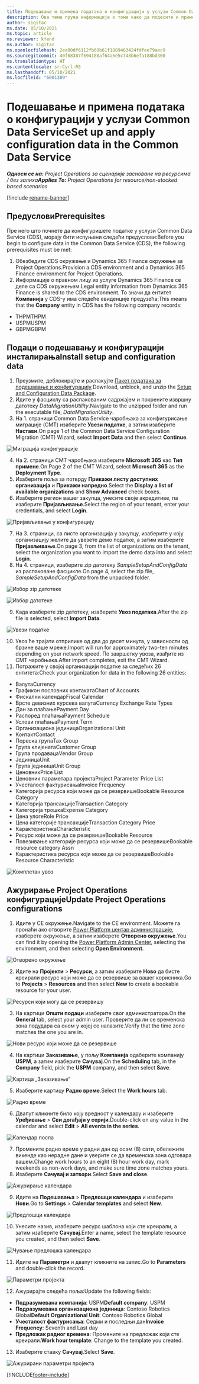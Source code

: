 ```yaml
---
title: Подешавање и примена података о конфигурацији у услузи Common Data Service
description: Ова тема пружа информације о томе како да подесите и примените податке о конфигурацији у услузи Project Operations.
author: sigitac
ms.date: 05/10/2021
ms.topic: article
ms.reviewer: kfend
ms.author: sigitac
ms.openlocfilehash: 2ea00df6112fb69b61f1889463424fdfee79aec9
ms.sourcegitcommit: 40f68387f594180af64a5e5c748b6efa188bd300
ms.translationtype: HT
ms.contentlocale: sr-Cyrl-RS
ms.lasthandoff: 05/10/2021
ms.locfileid: "6001309"
---
```

# <a name="set-up-and-apply-configuration-data-in-the-common-data-service"></a><span data-ttu-id="37622-103">Подешавање и примена података о конфигурацији у услузи Common Data Service</span><span class="sxs-lookup"><span data-stu-id="37622-103">Set up and apply configuration data in the Common Data Service</span></span> 

<span data-ttu-id="37622-104">_**Односи се на:** Project Operations за сценарије засноване на ресурсима / без залиха_</span><span class="sxs-lookup"><span data-stu-id="37622-104">_**Applies To:** Project Operations for resource/non-stocked based scenarios_</span></span>

[!include [rename-banner](~/includes/cc-data-platform-banner.md)]

## <a name="prerequisites"></a><span data-ttu-id="37622-105">Предуслови</span><span class="sxs-lookup"><span data-stu-id="37622-105">Prerequisites</span></span>

<span data-ttu-id="37622-106">Пре него што почнете да конфигуришете податке у услузи Common Data Service (CDS), морају бити испуњени следећи предуслови:</span><span class="sxs-lookup"><span data-stu-id="37622-106">Before you begin to configure data in the Common Data Service (CDS), the following prerequisites must be met:</span></span>

1.  <span data-ttu-id="37622-107">Обезбедите CDS окружење и Dynamics 365 Finance окружење за Project Operations.</span><span class="sxs-lookup"><span data-stu-id="37622-107">Provision a CDS environment and a Dynamics 365 Finance environment for Project Operations.</span></span>
2.  <span data-ttu-id="37622-108">Информације о правном лицу из услуге Dynamics 365 Finance се деле са CDS окружењем.</span><span class="sxs-lookup"><span data-stu-id="37622-108">Legal entity information from Dynamics 365 Finance is shared to the CDS environment.</span></span> <span data-ttu-id="37622-109">То значи да ентитет **Компанија** у CDS-у има следеће евиденције предузећа:</span><span class="sxs-lookup"><span data-stu-id="37622-109">This means that the **Company** entity in CDS has the following company records:</span></span>
  - <span data-ttu-id="37622-110">THPM</span><span class="sxs-lookup"><span data-stu-id="37622-110">THPM</span></span>
  - <span data-ttu-id="37622-111">USPM</span><span class="sxs-lookup"><span data-stu-id="37622-111">USPM</span></span>
  - <span data-ttu-id="37622-112">GBPM</span><span class="sxs-lookup"><span data-stu-id="37622-112">GBPM</span></span>

## <a name="install-setup-and-configuration-data"></a><span data-ttu-id="37622-113">Подаци о подешавању и конфигурацији инсталирања</span><span class="sxs-lookup"><span data-stu-id="37622-113">Install setup and configuration data</span></span>

1. <span data-ttu-id="37622-114">Преузмите, деблокирајте и распакујте [Пакет података за подешавање и конфигурацију](https://download.microsoft.com/download/e/2/d/e2da6c98-d5dd-450c-aabe-fd6bf2ba374b/ProjOpsSampleSetupData-%20Integrated%20Latest.zip).</span><span class="sxs-lookup"><span data-stu-id="37622-114">Download, unblock, and unzip the [Setup and Configuration Data Package](https://download.microsoft.com/download/e/2/d/e2da6c98-d5dd-450c-aabe-fd6bf2ba374b/ProjOpsSampleSetupData-%20Integrated%20Latest.zip).</span></span>
2. <span data-ttu-id="37622-115">Идите у фасциклу са распакованим садржајем и покрените извршну датотеку *DataMigrationUtility*.</span><span class="sxs-lookup"><span data-stu-id="37622-115">Navigate to the unzipped folder and run the executable file, *DataMigrationUtility*.</span></span>
3. <span data-ttu-id="37622-116">На 1. страници Common Data Service чаробњака за конфигурисање миграције (CMT) изаберите **Увези податке**, а затим изаберите **Настави**.</span><span class="sxs-lookup"><span data-stu-id="37622-116">On page 1 of the Common Data Service Configuration Migration (CMT) Wizard, select **Import Data** and then select **Continue**.</span></span>

![Миграција конфигурације](./media/1ConfigurationMigration.png)

4. <span data-ttu-id="37622-118">На 2. страници CMT чаробњака изаберите **Microsoft 365** као **Тип примене**.</span><span class="sxs-lookup"><span data-stu-id="37622-118">On Page 2 of the CMT Wizard, select **Microsoft 365** as the **Deployment Type**.</span></span>
5. <span data-ttu-id="37622-119">Изаберите поља за потврду **Прикажи листу доступних организација** и **Прикажи напредно**.</span><span class="sxs-lookup"><span data-stu-id="37622-119">Select the **Display a list of available organizations** and **Show Advanced** check boxes.</span></span>
6. <span data-ttu-id="37622-120">Изаберите регион вашег закупца, унесите своје акредитиве, па изаберите **Пријављивање**.</span><span class="sxs-lookup"><span data-stu-id="37622-120">Select the region of your tenant, enter your credentials, and select **Login**.</span></span>

![Пријављивање у конфигурацију](./media/2ConfigurationSignin.png)

7. <span data-ttu-id="37622-122">На 3. страници, са листе организација у закупцу, изаберите у коју организацију желите да увезете демо податке, а затим изаберите **Пријављивање**.</span><span class="sxs-lookup"><span data-stu-id="37622-122">On page 3, from the list of organizations on the tenant, select the organization you want to import the demo data into and select **Login**.</span></span>
8. <span data-ttu-id="37622-123">На 4. страници, изаберите zip датотеку *SampleSetupAndConfigData* из распаковане фасцикле.</span><span class="sxs-lookup"><span data-stu-id="37622-123">On page 4, select the zip file, *SampleSetupAndConfigData* from the unpacked folder.</span></span>

![Избор zip датотеке](./media/3ZipFile.png)

![Избор датотеке](./media/4SelectAFile.png)

9. <span data-ttu-id="37622-126">Када изаберете zip датотеку, изаберите **Увоз података**.</span><span class="sxs-lookup"><span data-stu-id="37622-126">After the zip file is selected, select **Import Data**.</span></span>

![Увези податке](./media/5ImportData.png)

10. <span data-ttu-id="37622-128">Увоз ће трајати отприлике од два до десет минута, у зависности од брзине ваше мреже.</span><span class="sxs-lookup"><span data-stu-id="37622-128">Import will run for approximately two-ten minutes depending on your network speed.</span></span> <span data-ttu-id="37622-129">По завршетку увоза, изађите из CMT чаробњака.</span><span class="sxs-lookup"><span data-stu-id="37622-129">After import completes, exit the CMT Wizard.</span></span> 
11. <span data-ttu-id="37622-130">Потражите у својој организацији податке за следећих 26 ентитета:</span><span class="sxs-lookup"><span data-stu-id="37622-130">Check your organization for data in the following 26 entities:</span></span>

  - <span data-ttu-id="37622-131">Валута</span><span class="sxs-lookup"><span data-stu-id="37622-131">Currency</span></span>
  - <span data-ttu-id="37622-132">Графикон пословних контаката</span><span class="sxs-lookup"><span data-stu-id="37622-132">Chart of Accounts</span></span>
  - <span data-ttu-id="37622-133">Фискални календар</span><span class="sxs-lookup"><span data-stu-id="37622-133">Fiscal Calendar</span></span>
  - <span data-ttu-id="37622-134">Врсте девизних курсева валута</span><span class="sxs-lookup"><span data-stu-id="37622-134">Currency Exchange Rate Types</span></span>
  - <span data-ttu-id="37622-135">Дан за плаћање</span><span class="sxs-lookup"><span data-stu-id="37622-135">Payment Day</span></span>
  - <span data-ttu-id="37622-136">Распоред плаћања</span><span class="sxs-lookup"><span data-stu-id="37622-136">Payment Schedule</span></span>
  - <span data-ttu-id="37622-137">Услови плаћања</span><span class="sxs-lookup"><span data-stu-id="37622-137">Payment Term</span></span>
  - <span data-ttu-id="37622-138">Организациона јединица</span><span class="sxs-lookup"><span data-stu-id="37622-138">Organizational Unit</span></span>
  - <span data-ttu-id="37622-139">Контакт</span><span class="sxs-lookup"><span data-stu-id="37622-139">Contact</span></span>
  - <span data-ttu-id="37622-140">Пореска група</span><span class="sxs-lookup"><span data-stu-id="37622-140">Tax Group</span></span>
  - <span data-ttu-id="37622-141">Група клијената</span><span class="sxs-lookup"><span data-stu-id="37622-141">Customer Group</span></span>
  - <span data-ttu-id="37622-142">Група продаваца</span><span class="sxs-lookup"><span data-stu-id="37622-142">Vendor Group</span></span>
  - <span data-ttu-id="37622-143">Јединица</span><span class="sxs-lookup"><span data-stu-id="37622-143">Unit</span></span>
  - <span data-ttu-id="37622-144">Група јединица</span><span class="sxs-lookup"><span data-stu-id="37622-144">Unit Group</span></span>
  - <span data-ttu-id="37622-145">Ценовник</span><span class="sxs-lookup"><span data-stu-id="37622-145">Price List</span></span>
  - <span data-ttu-id="37622-146">Ценовник параметара пројекта</span><span class="sxs-lookup"><span data-stu-id="37622-146">Project Parameter Price List</span></span>
  - <span data-ttu-id="37622-147">Учесталост фактурисања</span><span class="sxs-lookup"><span data-stu-id="37622-147">Invoice Frequency</span></span>
  - <span data-ttu-id="37622-148">Категорија ресурса који може да се резервише</span><span class="sxs-lookup"><span data-stu-id="37622-148">Bookable Resource Category</span></span>
  - <span data-ttu-id="37622-149">Категорија трансакције</span><span class="sxs-lookup"><span data-stu-id="37622-149">Transaction Category</span></span>
  - <span data-ttu-id="37622-150">Категорија трошка</span><span class="sxs-lookup"><span data-stu-id="37622-150">Expense Category</span></span>
  - <span data-ttu-id="37622-151">Цена улоге</span><span class="sxs-lookup"><span data-stu-id="37622-151">Role Price</span></span>
  - <span data-ttu-id="37622-152">Цена категорије трансакције</span><span class="sxs-lookup"><span data-stu-id="37622-152">Transaction Category Price</span></span>
  - <span data-ttu-id="37622-153">Карактеристика</span><span class="sxs-lookup"><span data-stu-id="37622-153">Characteristic</span></span>
  - <span data-ttu-id="37622-154">Ресурс који може да се резервише</span><span class="sxs-lookup"><span data-stu-id="37622-154">Bookable Resource</span></span>
  - <span data-ttu-id="37622-155">Повезивање категорије ресурса који може да се резервише</span><span class="sxs-lookup"><span data-stu-id="37622-155">Bookable resource category Assn</span></span>
  - <span data-ttu-id="37622-156">Карактеристика ресурса који може да се резервише</span><span class="sxs-lookup"><span data-stu-id="37622-156">Bookable Resource Characteristic</span></span>

![Комплетан увоз](./media/6CompleteImport.png)

## <a name="update-project-operations-configurations"></a><span data-ttu-id="37622-158">Ажурирање Project Operations конфигурације</span><span class="sxs-lookup"><span data-stu-id="37622-158">Update Project Operations configurations</span></span>

1. <span data-ttu-id="37622-159">Идите у CE окружење.</span><span class="sxs-lookup"><span data-stu-id="37622-159">Navigate to the CE environment.</span></span> <span data-ttu-id="37622-160">Можете га пронаћи ако отворите [Power Platform центар администрације](https://admin.powerplatform.microsoft.com/environments), изаберете окружење, а затим изаберете **Отворено окружење**.</span><span class="sxs-lookup"><span data-stu-id="37622-160">You can find it by opening the [Power Platform Admin Center](https://admin.powerplatform.microsoft.com/environments), selecting the environment, and then selecting **Open Environment**.</span></span> 

![Отворено окружење](./media/7OpenEnvironment.png)

2. <span data-ttu-id="37622-162">Идите на **Пројекти** > **Ресурси**, а затим изаберите **Ново** да бисте креирали ресурс који може да се резервише за вашег корисника.</span><span class="sxs-lookup"><span data-stu-id="37622-162">Go to **Projects** > **Resources** and then select **New** to create a bookable resource for your user.</span></span>

![Ресурси који могу да се резервишу](./media/8BookableResources.png)

3. <span data-ttu-id="37622-164">На картици **Општи подаци** изаберите свог администратора.</span><span class="sxs-lookup"><span data-stu-id="37622-164">On the **General** tab, select your admin user.</span></span> <span data-ttu-id="37622-165">Проверите да ли се временска зона подудара са оном у којој се налазите.</span><span class="sxs-lookup"><span data-stu-id="37622-165">Verify that the time zone matches the one you are in.</span></span> 

![Нови ресурс који може да се резервише](./media/9NewBookableResource.png)

4. <span data-ttu-id="37622-167">На картици **Заказивање**, у пољу **Компанија** одаберите компанију **USPM**, а затим изаберите **Сачувај**.</span><span class="sxs-lookup"><span data-stu-id="37622-167">On the **Scheduling** tab, in the **Company** field, pick the **USPM** company, and then select **Save**.</span></span> 

![Картица „Заказивање“](./media/10SchedulingTab.png)

5. <span data-ttu-id="37622-169">Изаберите картицу **Радно време**.</span><span class="sxs-lookup"><span data-stu-id="37622-169">Select the **Work hours** tab.</span></span>  

![Радно време](./media/11WorkHours.png)

6. <span data-ttu-id="37622-171">Двапут кликните било коју вредност у календару и изаберите **Уређивање** > **Сви догађаји у серији**.</span><span class="sxs-lookup"><span data-stu-id="37622-171">Double-click on any value in the calendar and select **Edit** > **All events in the series**.</span></span> 

![Календар посла](./media/12WorkCalendar.png)

7. <span data-ttu-id="37622-173">Промените радно време у радни дан од осам (8) сати, обележите викенде као нерадне дане и уверите се да временска зона одговара вашем.</span><span class="sxs-lookup"><span data-stu-id="37622-173">Change work hours to an eight (8) hour work day, mark weekends as non-work days, and make sure time zone matches yours.</span></span> 
8. <span data-ttu-id="37622-174">Изаберите **Сачувај и затвори**.</span><span class="sxs-lookup"><span data-stu-id="37622-174">Select **Save and close**.</span></span>

![Ажурирање календара](./media/13UpdateCalendar.png)

9. <span data-ttu-id="37622-176">Идите на **Подешавања** > **Предлошци календара** и изаберите **Нови**.</span><span class="sxs-lookup"><span data-stu-id="37622-176">Go to **Settings** > **Calendar templates** and select **New**.</span></span>
 
 ![Предлошци календара](./media/14CalendarTemplates.png)
 
 10. <span data-ttu-id="37622-178">Унесите назив, изаберите ресурс шаблона који сте креирали, а затим изаберите **Сачувај**.</span><span class="sxs-lookup"><span data-stu-id="37622-178">Enter a name, select the template resource you created, and then select **Save**.</span></span> 
 
 ![Чување предлошка календара](./media/15SaveCalendarTemplate.png)
 
 11. <span data-ttu-id="37622-180">Идите на **Параметри** и двапут кликните на запис.</span><span class="sxs-lookup"><span data-stu-id="37622-180">Go to **Parameters** and double-click the record.</span></span> 
 
 ![Параметри пројекта](./media/16ProjectParameters.png)
 
12. <span data-ttu-id="37622-182">Ажурирајте следећа поља:</span><span class="sxs-lookup"><span data-stu-id="37622-182">Update the following fields:</span></span>

 - <span data-ttu-id="37622-183">**Подразумевана компанија**: USPM</span><span class="sxs-lookup"><span data-stu-id="37622-183">**Default company**: USPM</span></span>
 - <span data-ttu-id="37622-184">**Подразумевана организациона јединица**: Contoso Robotics Global</span><span class="sxs-lookup"><span data-stu-id="37622-184">**Default Organizational Unit**: Contoso Robotics Global</span></span>
 - <span data-ttu-id="37622-185">**Учесталост фактурисања**: Седми и последњи дан</span><span class="sxs-lookup"><span data-stu-id="37622-185">**Invoice Frequency**: Seventh and Last day</span></span>
 - <span data-ttu-id="37622-186">**Предложак радног времена**: Промените на предложак који сте креирали.</span><span class="sxs-lookup"><span data-stu-id="37622-186">**Work hour template**: Change to the template you created.</span></span>

13. <span data-ttu-id="37622-187">Изаберите ставку **Сачувај**.</span><span class="sxs-lookup"><span data-stu-id="37622-187">Select **Save**.</span></span> 

![Ажурирани параметри пројекта](./media/17UpdatedProjectParameters.png)


[!INCLUDE[footer-include](../includes/footer-banner.md)]
